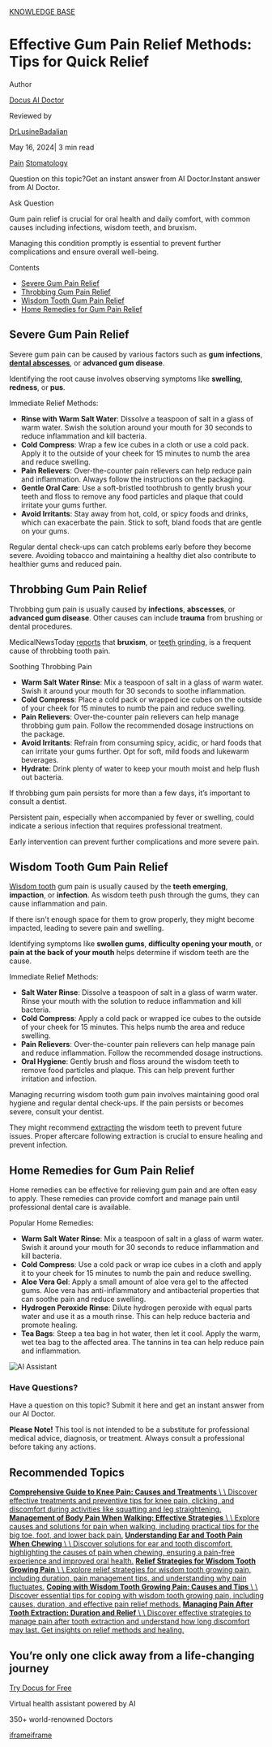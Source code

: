 [KNOWLEDGE BASE](https://docus.ai/knowledge-base)

# Effective Gum Pain Relief Methods: Tips for Quick Relief

Author

[Docus AI Doctor](https://docus.ai/ai-doctor)

Reviewed by

[DrLusineBadalian](https://docus.ai/author/dr-lusine-badalian)

May 16, 2024\| 3 min read

[Pain](https://docus.ai/tags/pain) [Stomatology](https://docus.ai/tags/stomatology)

Question on this topic?Get an instant answer from AI Doctor.Instant answer from AI Doctor.

Ask Question

Gum pain relief is crucial for oral health and daily comfort, with common causes including infections, wisdom teeth, and bruxism.

Managing this condition promptly is essential to prevent further complications and ensure overall well-being.

Contents

- [Severe Gum Pain Relief](https://docus.ai/knowledge-base/gum-pain-relief-methods#severe-gum-pain-relief)
- [Throbbing Gum Pain Relief](https://docus.ai/knowledge-base/gum-pain-relief-methods#throbbing-gum-pain-relief)
- [Wisdom Tooth Gum Pain Relief](https://docus.ai/knowledge-base/gum-pain-relief-methods#wisdom-tooth-gum-pain-relief)
- [Home Remedies for Gum Pain Relief](https://docus.ai/knowledge-base/gum-pain-relief-methods#home-remedies-for-gum-pain-relief)

## Severe Gum Pain Relief

Severe gum pain can be caused by various factors such as **gum infections**, [**dental abscesses**](https://docus.ai/symptoms-guide/tooth-abscess-stages), or **advanced gum disease**.

Identifying the root cause involves observing symptoms like **swelling**, **redness**, or **pus**.

Immediate Relief Methods:

- **Rinse with Warm Salt Water**: Dissolve a teaspoon of salt in a glass of warm water. Swish the solution around your mouth for 30 seconds to reduce inflammation and kill bacteria.
- **Cold Compress**: Wrap a few ice cubes in a cloth or use a cold pack. Apply it to the outside of your cheek for 15 minutes to numb the area and reduce swelling.
- **Pain Relievers**: Over-the-counter pain relievers can help reduce pain and inflammation. Always follow the instructions on the packaging.
- **Gentle Oral Care**: Use a soft-bristled toothbrush to gently brush your teeth and floss to remove any food particles and plaque that could irritate your gums further.
- **Avoid Irritants**: Stay away from hot, cold, or spicy foods and drinks, which can exacerbate the pain. Stick to soft, bland foods that are gentle on your gums.

Regular dental check-ups can catch problems early before they become severe. Avoiding tobacco and maintaining a healthy diet also contribute to healthier gums and reduced pain.

## Throbbing Gum Pain Relief

Throbbing gum pain is usually caused by **infections**, **abscesses**, or **advanced gum disease**. Other causes can include **trauma** from brushing or dental procedures.

MedicalNewsToday [reports](https://www.medicalnewstoday.com/articles/throbbing-tooth-pain#causes) that **bruxism**, or [teeth grinding](https://docus.ai/symptoms-guide/baby-teeth-grinding), is a frequent cause of throbbing tooth pain.

Soothing Throbbing Pain

- **Warm Salt Water Rinse**: Mix a teaspoon of salt in a glass of warm water. Swish it around your mouth for 30 seconds to soothe inflammation.
- **Cold Compress**: Place a cold pack or wrapped ice cubes on the outside of your cheek for 15 minutes to numb the pain and reduce swelling.
- **Pain Relievers**: Over-the-counter pain relievers can help manage throbbing gum pain. Follow the recommended dosage instructions on the package.
- **Avoid Irritants**: Refrain from consuming spicy, acidic, or hard foods that can irritate your gums further. Opt for soft, mild foods and lukewarm beverages.
- **Hydrate**: Drink plenty of water to keep your mouth moist and help flush out bacteria.

If throbbing gum pain persists for more than a few days, it’s important to consult a dentist.

Persistent pain, especially when accompanied by fever or swelling, could indicate a serious infection that requires professional treatment.

Early intervention can prevent further complications and more severe pain.

## Wisdom Tooth Gum Pain Relief

[Wisdom tooth](https://docus.ai/knowledge-base/wisdom-tooth-pain-relief-tips-and-solutions) gum pain is usually caused by the **teeth emerging**, **impaction**, or **infection**. As wisdom teeth push through the gums, they can cause inflammation and pain.

If there isn't enough space for them to grow properly, they might become impacted, leading to severe pain and swelling.

Identifying symptoms like **swollen gums**, **difficulty opening your mouth**, or **pain at the back of your mouth** helps determine if wisdom teeth are the cause.

Immediate Relief Methods:

- **Salt Water Rinse**: Dissolve a teaspoon of salt in a glass of warm water. Rinse your mouth with the solution to reduce inflammation and kill bacteria.
- **Cold Compress**: Apply a cold pack or wrapped ice cubes to the outside of your cheek for 15 minutes. This helps numb the area and reduce swelling.
- **Pain Relievers**: Over-the-counter pain relievers can help manage pain and reduce inflammation. Follow the recommended dosage instructions.
- **Oral Hygiene**: Gently brush and floss around the wisdom teeth to remove food particles and plaque. This can help prevent further irritation and infection.

Managing recurring wisdom tooth gum pain involves maintaining good oral hygiene and regular dental check-ups. If the pain persists or becomes severe, consult your dentist.

They might recommend [extracting](https://docus.ai/knowledge-base/managing-pain-after-tooth-extraction) the wisdom teeth to prevent future issues. Proper aftercare following extraction is crucial to ensure healing and prevent infection.

## Home Remedies for Gum Pain Relief

Home remedies can be effective for relieving gum pain and are often easy to apply. These remedies can provide comfort and manage pain until professional dental care is available.

Popular Home Remedies:

- **Warm Salt Water Rinse**: Mix a teaspoon of salt in a glass of warm water. Swish it around your mouth for 30 seconds to reduce inflammation and kill bacteria.
- **Cold Compress**: Use a cold pack or wrap ice cubes in a cloth and apply it to your cheek for 15 minutes to numb the pain and reduce swelling.
- **Aloe Vera Gel**: Apply a small amount of aloe vera gel to the affected gums. Aloe vera has anti-inflammatory and antibacterial properties that can soothe pain and reduce swelling.
- **Hydrogen Peroxide Rinse**: Dilute hydrogen peroxide with equal parts water and use it as a mouth rinse. This can help reduce bacteria and promote healing.
- **Tea Bags**: Steep a tea bag in hot water, then let it cool. Apply the warm, wet tea bag to the affected area. The tannins in tea can help reduce pain and inflammation.

![AI Assistant](https://docus.ai/images/small-assistant.png)

### Have Questions?

Have a question on this topic? Submit it here and get an instant answer from our AI Doctor.

**Please Note!** This tool is not intended to be a substitute for professional medical advice, diagnosis, or treatment. Always consult a professional before taking any actions.

## Recommended Topics

[**Comprehensive Guide to Knee Pain: Causes and Treatments** \\
\\
Discover effective treatments and preventive tips for knee pain, clicking, and discomfort during activities like squatting and leg straightening.](https://docus.ai/knowledge-base/comprehensive-guide-to-knee-pain-causes-and-treatments) [**Management of Body Pain When Walking: Effective Strategies** \\
\\
Explore causes and solutions for pain when walking, including practical tips for the big toe, foot, and lower back pain.](https://docus.ai/knowledge-base/management-of-body-pain-when-walking) [**Understanding Ear and Tooth Pain When Chewing** \\
\\
Discover solutions for ear and tooth discomfort, highlighting the causes of pain when chewing, ensuring a pain-free experience and improved oral health.](https://docus.ai/knowledge-base/understanding-ear-and-tooth-pain-when-chewing) [**Relief Strategies for Wisdom Tooth Growing Pain** \\
\\
Explore relief strategies for wisdom tooth growing pain, including duration, pain management tips, and understanding why pain fluctuates.](https://docus.ai/knowledge-base/strategies-for-wisdom-tooth-growing-pain) [**Coping with Wisdom Tooth Growing Pain: Causes and Tips** \\
\\
Discover essential tips for coping with wisdom tooth growing pain, including causes, duration, and effective pain relief methods.](https://docus.ai/knowledge-base/coping-with-wisdom-tooth-growing-pain) [**Managing Pain After Tooth Extraction: Duration and Relief** \\
\\
Discover effective strategies to manage pain after tooth extraction and understand how long discomfort may last. Get insights on relief methods and healing.](https://docus.ai/knowledge-base/managing-pain-after-tooth-extraction)

## You’re only one click away from a life-changing journey

[Try Docus for Free](https://my.docus.ai/auth/signup)

Virtual health assistant powered by AI

350+ world-renowned Doctors

[iframe](https://td.doubleclick.net/td/ga/rul?tid=G-C1NR4HEC74&gacid=25388091.1741381508&gtm=45je5362v874030715z8849365654za200zb849365654&dma=0&gcs=G1--&gcd=13l3l3R3l5l1&npa=0&pscdl=noapi&aip=1&fledge=1&frm=0&tag_exp=102067808~102482433~102525910~102539968~102587591~102640600~102717422~102788824&z=184015131)[iframe](https://td.doubleclick.net/td/rul/11076298198?random=1741381508230&cv=11&fst=1741381508230&fmt=3&bg=ffffff&guid=ON&async=1&gtm=45je5362v874030715z8849365654za200zb849365654&gcd=13l3l3R3l5l1&dma=0&tag_exp=102067808~102482433~102525910~102539968~102587591~102640600~102717422~102788824&u_w=1280&u_h=1024&url=https%3A%2F%2Fdocus.ai%2Fknowledge-base%2Fgum-pain-relief-methods&hn=www.googleadservices.com&frm=0&tiba=Effective%20Gum%20Pain%20Relief%20Methods%3A%20Tips%20for%20Quick%20Relief&npa=0&pscdl=noapi&auid=1986242159.1741381508&uaa=&uab=&uafvl=&uamb=0&uam=&uap=&uapv=&uaw=0&fledge=1&data=event%3Dgtag.config)
